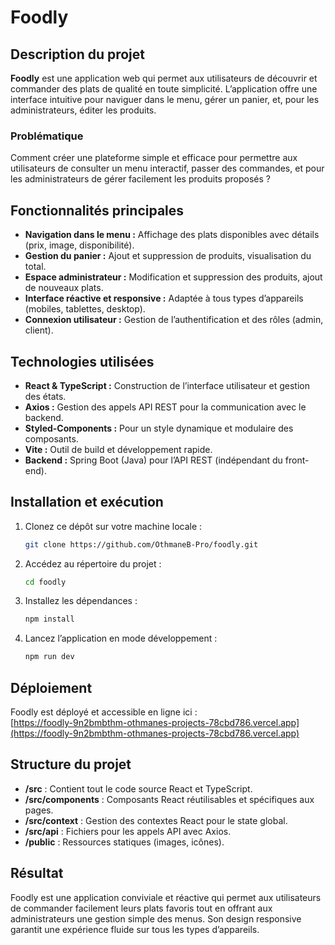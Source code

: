# Foodly

## Description du projet
**Foodly** est une application web qui permet aux utilisateurs de découvrir et commander des plats de qualité en toute simplicité. L’application offre une interface intuitive pour naviguer dans le menu, gérer un panier, et, pour les administrateurs, éditer les produits.

### Problématique
Comment créer une plateforme simple et efficace pour permettre aux utilisateurs de consulter un menu interactif, passer des commandes, et pour les administrateurs de gérer facilement les produits proposés ?

## Fonctionnalités principales
- **Navigation dans le menu :** Affichage des plats disponibles avec détails (prix, image, disponibilité).  
- **Gestion du panier :** Ajout et suppression de produits, visualisation du total.  
- **Espace administrateur :** Modification et suppression des produits, ajout de nouveaux plats.  
- **Interface réactive et responsive :** Adaptée à tous types d’appareils (mobiles, tablettes, desktop).  
- **Connexion utilisateur :** Gestion de l’authentification et des rôles (admin, client).

## Technologies utilisées
- **React & TypeScript :** Construction de l’interface utilisateur et gestion des états.  
- **Axios :** Gestion des appels API REST pour la communication avec le backend.  
- **Styled-Components :** Pour un style dynamique et modulaire des composants.  
- **Vite :** Outil de build et développement rapide.  
- **Backend :** Spring Boot (Java) pour l’API REST (indépendant du front-end).

## Installation et exécution

1. Clonez ce dépôt sur votre machine locale :  
    ```bash
    git clone https://github.com/OthmaneB-Pro/foodly.git
    ```
2. Accédez au répertoire du projet :  
    ```bash
    cd foodly
    ```
3. Installez les dépendances :  
    ```bash
    npm install
    ```
4. Lancez l’application en mode développement :  
    ```bash
    npm run dev
    ```
    

## Déploiement
Foodly est déployé et accessible en ligne ici :  
[https://foodly-9n2bmbthm-othmanes-projects-78cbd786.vercel.app](https://foodly-9n2bmbthm-othmanes-projects-78cbd786.vercel.app)

## Structure du projet
- **/src** : Contient tout le code source React et TypeScript.  
- **/src/components** : Composants React réutilisables et spécifiques aux pages.  
- **/src/context** : Gestion des contextes React pour le state global.  
- **/src/api** : Fichiers pour les appels API avec Axios.  
- **/public** : Ressources statiques (images, icônes).

## Résultat
Foodly est une application conviviale et réactive qui permet aux utilisateurs de commander facilement leurs plats favoris tout en offrant aux administrateurs une gestion simple des menus. Son design responsive garantit une expérience fluide sur tous les types d’appareils.
